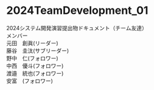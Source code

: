# 2024TeamDevelopment_01
2024システム開発演習提出物ドキュメント（チーム友達）
<br>メンバー<br>
元田　創眞(リーダー)<br>
藤谷　圭汰(サブリーダー)<br>
野中　仁(フォロワー)<br>
中西　優斗(フォロワー)<br>
渡邉　統也(フォロワー)<br>
安富　(フォロワー)

